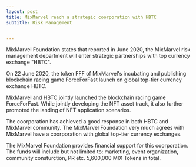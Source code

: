 ```yaml
---
layout: post
title: MixMarvel reach a strategic coorporation with HBTC
subtitle: Risk Management


---
```


MixMarvel Foundation states that reported in June 2020, the MixMarvel risk management department will enter strategic partnerships with top currency exchange "HBTC".

On 22 June 2020, the token FFF of MixMarvel's incubating and publishing blockchain racing game ForceForFast launch on global top-tier currency exchange HBTC. 

MixMarvel and HBTC  jointly launched the blockchain racing game ForceForFast. While jointly developing the NFT asset track, it also further promoted the landing of NFT application scenarios.

The coorporation has achieved a good response in both    HBTC and MixMarvel community. The MixMarvel Foundation very much agrees with MixMarvel have a coorporation with global top-tier  currency exchanges. 

The MixMarvel Foundation provides financial support for this coorporation. The funds will include but not limited to: marketing, event organization, community consturction, PR etc. 5,600,000 MIX Tokens in total. 

